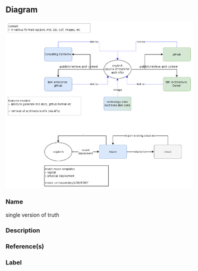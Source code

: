 

## Diagram

![single version of truth](../img/miscdiagram_3mWD0jeJIBk.png)


### Name


single version of truth



### Description




### Reference(s)




### Label




